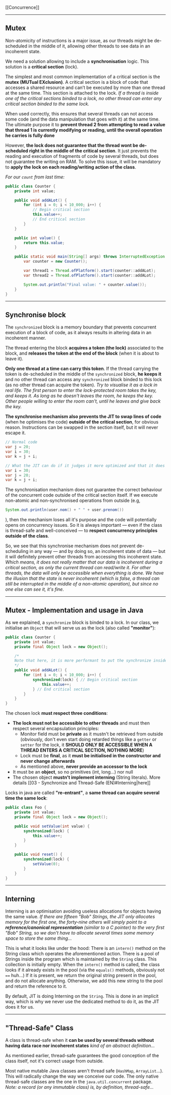 [[Concurrence]]
****
## Mutex

Non-atomicity of instructions is a major issue, as our threads might be de-scheduled in the middle of it, allowing other threads to see data in an incoherent state.

We need a solution allowing to include a **synchronisation** logic.
This solution is a **critical section** (lock). 

The simplest and most common implementation of a critical section is the **mutex (MUTual EXclusion)**.
A critical section is a block of code that accesses a shared resource and can’t be executed by more than one thread at the same time. This section is attached to the lock.
	*If a thread is inside one of the critical sections binded to a lock, no other thread can enter any critical section binded to the same lock.*

When used correctly, this ensures that several threads can not access some code (and the data manipulation that goes with it) at the same time.
The ultimate purpose it to **prevent thread 2 from attempting to read a value that thread 1 is currently modifying or reading, until the overall operation he carries is fully done**


However, **the lock does not guarantee that the thread wont be de-scheduled right in the middle of the critical section**. It just prevents the reading and execution of fragments of code by several threads, but does not guarantee the writing on RAM. 
To solve this issue, it will be mandatory to **apply the lock on each reading/writing action of the class**.

*For our `count` from last time:*
```java
public class Counter {
	private int value;

	public void addALot() {
		for (int i = 0; i < 10_000; i++) {
			// Begin critical section
			this.value++;
			// End critical section
		}
	}

	public int value() {
		return this.value;
	}

	public static void main(String[] args) throws InterruptedException {
		var counter = new Counter();

		var thread1 = Thread.ofPlatform().start(counter::addALot);
		var thread2 = Thread.ofPlatform().start(counter::addALot);

		System.out.println("Final value: " + counter.value());
	}
}
```


****
## Synchronise block

The `synchronized` block is a memory boundary that prevents concurrent execution of a block of code, as it always results in altering data in an incoherent manner.

The thread entering the block **acquires a token (the lock)** associated to the block, and **releases the token at the end of the block** (when it is about to leave it). 

**Only one thread at a time can carry this token**. If the thread carrying the token is de-scheduled in the middle of the `synchronized` block, **he keeps it** and no other thread can access any `synchronized` block binded to this lock (as no other thread can acquire the token).
	*Try to visualise it as a lock in real life. The first person to enter the lock-protected room takes the key, and keeps it. As long as he doesn't leaves the room, he keeps the key. Other people willing to enter the room can't, until he leaves and give back the key.*


**The synchronise mechanism also prevents the JIT to swap lines of code** (when he optimises the code) **outside of the critical section**, for obvious reason. 
Instructions can be swapped in the section itself, but it will never escape it.
```java
// Normal code
var j = 20;
var i = 30;
var k = j + i;

// What the JIT can do if it judges it more optimized and that it does not alternate the behaviour of a SEQUENTIALLY EXECUTED CODE (so, not concurrent)
var i = 30;
var j = 20;
var k = j + i;
```


The synchronisation mechanism does not guarantee the correct behaviour of the concurrent code outside of the critical section itself. If we execute non-atomic and non-synchronised operations from outside (e.g,
```java
System.out.println(user.nom() + " " + user.prenom())
```
), then the mechanism loses all it's purpose and the code will potentially opens on concurrency issues. 
So it is always important — even if the class is thread-safe and well-conceived — to **respect concurrency principles outside of the class**.


So, we see that this synchronise mechanism does not prevent de-scheduling in any way — and by doing so, an incoherent state of data — but it will definitely prevent other threads from accessing this incoherent state. 
	*Which means, it does not really matter that our data is incoherent during a critical section, as only the current thread can read/write it. For other threads, the data will only be accessible when everything is done.
	We have the illusion that the state is never incoherent (which is false, a thread can still be interrupted in the middle of a non-atomic operation), but since no one else can see it, it's fine.*


****
## Mutex - Implementation and usage in Java

As we explained, a `synchronize` block is binded to a lock. In our class, we initialise an `Object` that will serve us as the lock (also called **"monitor"**):
```java
public class Counter {
	private int value;
	private final Object lock = new Object();

	/* 
	Note that here, it is more performant to put the synchronize inside the loop rather than outside. If a thread is de-scheduled after the end of a loop, another thread can get the lock and increase the counter on it's side without causing any data race. If the synchronize was outside of the loop, the code would only be accessible if the current thread finished the 10000 loops
	*/
	public void addALot() {
		for (int i = 0; i < 10_000; i++) {
			synchronized(lock) { // Begin critical section
				this.value++;
			} // End critical section
		}
	}
}
```

The chosen lock **must respect three conditions**: 
- **The lock must not be accessible to other threads** and must then respect several encapsulation principles: 
    - Monitor field must be **private** as it mustn't be retrieved from outside (obviously, don't even start doing retarded things like a `getter` or `setter` for the lock, it **SHOULD ONLY BE ACCESSIBLE WHEN A THREAD ENTERS A CRITICAL SECTION, NOTHING MORE**)
    - Lock must be **final**, as it **must be initialised in the constructor and never change afterwards** 
    - As mentioned above, **never provide an accessor to the lock**
- It must be an **object**, so no primitives (int, long...) nor null 
- The chosen object **mustn't implement interning** (String literals). More details [[03 - Synchronize and Thread-Safe (EN)#Interning|here]] 


Locks in java are called **"re-entrant"**, a **same thread can acquire several time the same lock**:
```java
public class Foo {
	private int value;
	private final Object lock = new Object();

	public void setValue(int value) {
		synchronized(lock) {
			this.value++;
		}
	}

	public void reset() {
		synchronized(lock) {
			setValue(0);
		}
	}
}
```


****
## Interning

Interning is an optimisation avoiding useless allocations for objects having the same value. 
	*If there are fifteen "Bob" Strings, the JIT only allocates memory for the first one, the forty-nine others will simply point to a **reference/canonical representation** (similar to a C pointer) to the very first "Bob" String, so we don't have to allocate several times some memory space to store the same thing...*

This is what it looks like under the hood: 
	There is an `intern()` method on the String class which operates the aforementioned action. There is a pool of Strings inside the program which is maintained by the `String` class. This collection is initially empty.
	When the `intern()` method is called, the class looks if it already exists in the pool (via the `equals()` methods, obviously not `==` huh...)
	If it is present, we return the original string present in the pool, and do not allocate anything. Otherwise, we add this new string to the pool and return the reference to it.


By default, JIT is doing Interning on the `String`. This is done in an implicit way, which is why we never use the dedicated method to do it, as the JIT does it for us.


****
## "Thread-Safe" Class

A class is thread-safe when it **can be used by several threads without having data race nor incoherent states** 
	*kind of an abstract definition...*

As mentioned earlier, thread-safe guarantees the good conception of the class itself, not it's correct usage from outside. 

Most native mutable Java classes aren't thread safe (`HashMap`, `ArrayList`...). This will radically change the way we conceive our code. 
The only native thread-safe classes are the one in the `java.util.concurrent` package. 
	*Note: a record (or any immutable class) is, by definition, thread-safe...*

